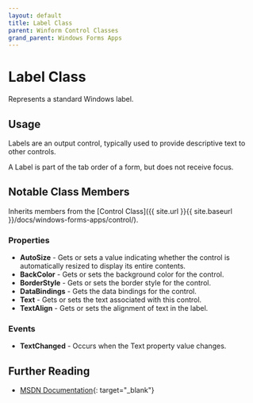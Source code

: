 ```yaml
---
layout: default
title: Label Class
parent: Winform Control Classes
grand_parent: Windows Forms Apps
---
```


# Label Class

Represents a standard Windows label.

## Usage

Labels are an output control, typically used to provide descriptive text to other controls.

A Label is part of the tab order of a form, but does not receive focus.

## Notable Class Members

Inherits members from the [Control Class]({{ site.url }}{{ site.baseurl }}/docs/windows-forms-apps/control/).

### Properties

* **AutoSize** - Gets or sets a value indicating whether the control is automatically resized to display its entire contents.
* **BackColor** - Gets or sets the background color for the control.
* **BorderStyle** - Gets or sets the border style for the control.
* **DataBindings** - Gets the data bindings for the control.
* **Text** - Gets or sets the text associated with this control.
* **TextAlign** - Gets or sets the alignment of text in the label.

### Events

* **TextChanged** - Occurs when the Text property value changes.

## Further Reading

* [MSDN Documentation](https://docs.microsoft.com/en-us/dotnet/api/system.windows.forms.label){: target="_blank"}